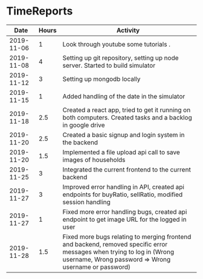 # TimeReports

| Date        | Hours   | Activity                                       |
| ----------- | ------- |------------------------------------------------|
| 2019-11-06  | 1       | Look through youtube some tutorials .          |
| 2019-11-08  | 4       | Setting up git repository, setting up node server. Started to build simulator |
| 2019-11-12  | 3       | Setting up mongodb locally |
| 2019-11-15  | 1       | Added handling of the date in the simulator |
| 2019-11-18  | 2.5     | Created a react app, tried to get it running on both computers. Created tasks and a backlog in google drive |
| 2019-11-20  | 2.5       | Created a basic signup and login system in the backend |
| 2019-11-20  | 1.5       | Implemented a file upload api call to save images of households |
| 2019-11-25  | 3       | Integrated the current frontend to the current backend |
| 2019-11-27  | 3       | Improved error handling in API, created api endpoints for buyRatio, sellRatio, modified session handling |
| 2019-11-27  | 1       | Fixed more error handling bugs, created api endpoint to get image URL for the logged in user |
| 2019-11-28  | 1.5       | Fixed more bugs relating to merging frontend and backend, removed specific error messages when trying to log in (Wrong username, Wrong password => Wrong username or password) |
